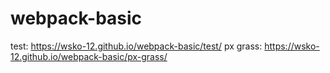 # webpack-basic
test: https://wsko-12.github.io/webpack-basic/test/
px grass: https://wsko-12.github.io/webpack-basic/px-grass/

